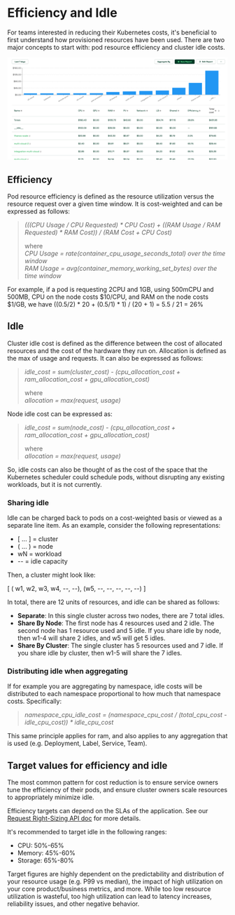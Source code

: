 # Efficiency and Idle

For teams interested in reducing their Kubernetes costs, it's beneficial to first understand how provisioned resources have been used. There are two major concepts to start with: pod resource efficiency and cluster idle costs.

![The Allocations view aggregated by namespace, which shows efficiency & idle](/images/efficiency-idle.png)

## Efficiency

Pod resource efficiency is defined as the resource utilization versus the resource request over a given time window. It is cost-weighted and can be expressed as follows:

> _(((CPU Usage / CPU Requested) \* CPU Cost) + ((RAM Usage / RAM Requested) \* RAM Cost)) / (RAM Cost + CPU Cost)_
>
> where\
> _CPU Usage = rate(container\_cpu\_usage\_seconds\_total) over the time window_\
> _RAM Usage = avg(container\_memory\_working\_set\_bytes) over the time window_

For example, if a pod is requesting 2CPU and 1GB, using 500mCPU and 500MB, CPU on the node costs $10/CPU, and RAM on the node costs $1/GB, we have ((0.5/2) \* 20 + (0.5/1) \* 1) / (20 + 1) = 5.5 / 21 = 26%

## Idle

Cluster idle cost is defined as the difference between the cost of allocated resources and the cost of the hardware they run on. Allocation is defined as the max of usage and requests. It can also be expressed as follows:

> _idle\_cost = sum(cluster\_cost) - (cpu\_allocation\_cost + ram\_allocation\_cost + gpu\_allocation\_cost)_
>
> where\
> _allocation = max(request, usage)_

Node idle cost can be expressed as:

> _idle\_cost = sum(node\_cost) - (cpu\_allocation\_cost + ram\_allocation\_cost + gpu\_allocation\_cost)_
>
> where\
> _allocation = max(request, usage)_

So, idle costs can also be thought of as the cost of the space that the Kubernetes scheduler could schedule pods, without disrupting any existing workloads, but it is not currently.

### Sharing idle

Idle can be charged back to pods on a cost-weighted basis or viewed as a separate line item. As an example, consider the following representations:

* \[ ... ] = cluster
* ( ... ) = node
* wN = workload
* \-- = idle capacity

Then, a cluster might look like:

\[ ( w1, w2, w3, w4, --, --), (w5, --, --, --, --, --) ]

In total, there are 12 units of resources, and idle can be shared as follows:

* **Separate**: In this single cluster across two nodes, there are 7 total idles.
* **Share By Node**: The first node has 4 resources used and 2 idle. The second node has 1 resource used and 5 idle. If you share idle by node, then w1-4 will share 2 idles, and w5 will get 5 idles.
* **Share By Cluster**: The single cluster has 5 resources used and 7 idle. If you share idle by cluster, then w1-5 will share the 7 idles.

### Distributing idle when aggregating

If for example you are aggregating by namespace, idle costs will be distributed to each namespace proportional to how much that namespace costs. Specifically:

> _namespace\_cpu\_idle\_cost = (namespace\_cpu\_cost / (total\_cpu\_cost - idle\_cpu\_cost)) \* idle\_cpu\_cost_

This same principle applies for ram, and also applies to any aggregation that is used (e.g. Deployment, Label, Service, Team).

## Target values for efficiency and idle

The most common pattern for cost reduction is to ensure service owners tune the efficiency of their pods, and ensure cluster owners scale resources to appropriately minimize idle.

Efficiency targets can depend on the SLAs of the application. See our [Request Right-Sizing API doc](/apis/apis-overview/api-request-right-sizing-v2.md) for more details.

It's recommended to target idle in the following ranges:

* CPU: 50%-65%
* Memory: 45%-60%
* Storage: 65%-80%

Target figures are highly dependent on the predictability and distribution of your resource usage (e.g. P99 vs median), the impact of high utilization on your core product/business metrics, and more. While too low resource utilization is wasteful, too high utilization can lead to latency increases, reliability issues, and other negative behavior.
